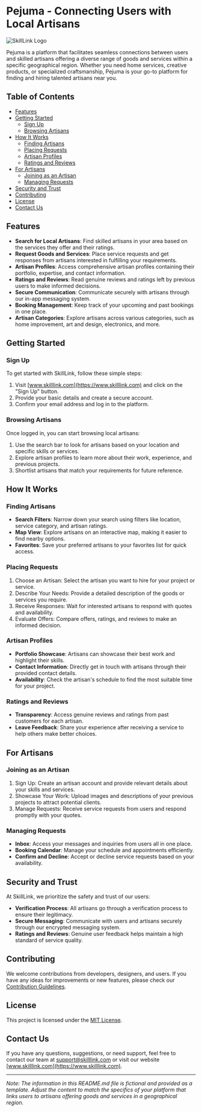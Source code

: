 # Pejuma - Connecting Users with Local Artisans

![SkillLink Logo](Pejuma_new_Project/pejuma_app/static/pejuma_app/Logo.png)

Pejuma is a platform that facilitates seamless connections between users and skilled artisans offering a diverse range of goods and services within a specific geographical region. Whether you need home services, creative products, or specialized craftsmanship, Pejuma is your go-to platform for finding and hiring talented artisans near you.

## Table of Contents

- [Features](#features)
- [Getting Started](#getting-started)
  - [Sign Up](#sign-up)
  - [Browsing Artisans](#browsing-artisans)
- [How It Works](#how-it-works)
  - [Finding Artisans](#finding-artisans)
  - [Placing Requests](#placing-requests)
  - [Artisan Profiles](#artisan-profiles)
  - [Ratings and Reviews](#ratings-and-reviews)
- [For Artisans](#for-artisans)
  - [Joining as an Artisan](#joining-as-an-artisan)
  - [Managing Requests](#managing-requests)
- [Security and Trust](#security-and-trust)
- [Contributing](#contributing)
- [License](#license)
- [Contact Us](#contact-us)

## Features

- **Search for Local Artisans**: Find skilled artisans in your area based on the services they offer and their ratings.
- **Request Goods and Services**: Place service requests and get responses from artisans interested in fulfilling your requirements.
- **Artisan Profiles**: Access comprehensive artisan profiles containing their portfolio, expertise, and contact information.
- **Ratings and Reviews**: Read genuine reviews and ratings left by previous users to make informed decisions.
- **Secure Communication**: Communicate securely with artisans through our in-app messaging system.
- **Booking Management**: Keep track of your upcoming and past bookings in one place.
- **Artisan Categories**: Explore artisans across various categories, such as home improvement, art and design, electronics, and more.

## Getting Started

### Sign Up

To get started with SkillLink, follow these simple steps:

1. Visit [www.skilllink.com](https://www.skilllink.com) and click on the "Sign Up" button.
2. Provide your basic details and create a secure account.
3. Confirm your email address and log in to the platform.

### Browsing Artisans

Once logged in, you can start browsing local artisans:

1. Use the search bar to look for artisans based on your location and specific skills or services.
2. Explore artisan profiles to learn more about their work, experience, and previous projects.
3. Shortlist artisans that match your requirements for future reference.

## How It Works

### Finding Artisans

- **Search Filters**: Narrow down your search using filters like location, service category, and artisan ratings.
- **Map View**: Explore artisans on an interactive map, making it easier to find nearby options.
- **Favorites**: Save your preferred artisans to your favorites list for quick access.

### Placing Requests

1. Choose an Artisan: Select the artisan you want to hire for your project or service.
2. Describe Your Needs: Provide a detailed description of the goods or services you require.
3. Receive Responses: Wait for interested artisans to respond with quotes and availability.
4. Evaluate Offers: Compare offers, ratings, and reviews to make an informed decision.

### Artisan Profiles

- **Portfolio Showcase**: Artisans can showcase their best work and highlight their skills.
- **Contact Information**: Directly get in touch with artisans through their provided contact details.
- **Availability**: Check the artisan's schedule to find the most suitable time for your project.

### Ratings and Reviews

- **Transparency**: Access genuine reviews and ratings from past customers for each artisan.
- **Leave Feedback**: Share your experience after receiving a service to help others make better choices.

## For Artisans

### Joining as an Artisan

1. Sign Up: Create an artisan account and provide relevant details about your skills and services.
2. Showcase Your Work: Upload images and descriptions of your previous projects to attract potential clients.
3. Manage Requests: Receive service requests from users and respond promptly with your quotes.

### Managing Requests

- **Inbox**: Access your messages and inquiries from users all in one place.
- **Booking Calendar**: Manage your schedule and appointments efficiently.
- **Confirm and Decline**: Accept or decline service requests based on your availability.

## Security and Trust

At SkillLink, we prioritize the safety and trust of our users:

- **Verification Process**: All artisans go through a verification process to ensure their legitimacy.
- **Secure Messaging**: Communicate with users and artisans securely through our encrypted messaging system.
- **Ratings and Reviews**: Genuine user feedback helps maintain a high standard of service quality.

## Contributing

We welcome contributions from developers, designers, and users. If you have any ideas for improvements or new features, please check our [Contribution Guidelines](./CONTRIBUTING.md).

## License

This project is licensed under the [MIT License](./LICENSE).

## Contact Us

If you have any questions, suggestions, or need support, feel free to contact our team at support@skilllink.com or visit our website [www.skilllink.com](https://www.skilllink.com).

---

*Note: The information in this README.md file is fictional and provided as a template. Adjust the content to match the specifics of your platform that links users to artisans offering goods and services in a geographical region.*
